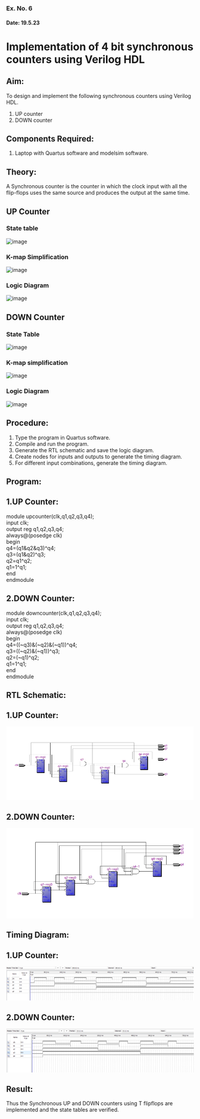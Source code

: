 ### Ex. No. 6
#### Date: 19.5.23
# Implementation of 4 bit synchronous counters using Verilog HDL
## Aim:
To design and implement the following synchronous counters using Verilog HDL.
1.	UP counter
2.	DOWN counter
## Components Required:
1.	Laptop with Quartus software and modelsim software.
## Theory:
A Synchronous counter is the counter in which the clock input with all the flip-flops uses the same source and produces the output at the same time.
## UP Counter
### State table
![image](https://github.com/rvinifa/Counter/assets/133735746/ede78598-89fd-4aeb-9d82-329e45d05f2a)

### K-map Simplification

   ![image](https://github.com/rvinifa/Counter/assets/133735746/21554263-611b-44a2-8f78-7b2220ef5a05)
   
### Logic Diagram
![image](https://github.com/rvinifa/Counter/assets/133735746/2ab715d3-f6d5-4cf6-8fda-8fa666518c0b)



## DOWN Counter
### State Table
 ![image](https://github.com/rvinifa/Counter/assets/133735746/5be9585c-11aa-47c3-beaf-0dca916750f2)

### K-map simplification
 ![image](https://github.com/rvinifa/Counter/assets/133735746/dde7bc60-3a4f-4fb7-811d-f420cb74bdef)

### Logic Diagram
 ![image](https://github.com/rvinifa/Counter/assets/133735746/64e2d7b7-1646-4ca7-bc6c-c7c10881223c)

## Procedure:
1.	Type the program in Quartus software.
2.	Compile and run the program.
3.	Generate the RTL schematic and save the logic diagram.
4.	Create nodes for inputs and outputs to generate the timing diagram.
5.	For different input combinations, generate the timing diagram.


## Program:
## 1.UP Counter:<br>
module upcounter(clk,q1,q2,q3,q4);<br>
input clk;<br>
output reg q1,q2,q3,q4;<br>
always@(posedge clk)<br>
begin<br>
q4=(q1&q2&q3)^q4;<br>
q3=(q1&q2)^q3;<br>
q2=q1^q2;<br>
q1=1^q1;<br>
end<br>
endmodule<br>
## 2.DOWN Counter:<br>
module downcounter(clk,q1,q2,q3,q4);<br>
input clk;<br>
output reg q1,q2,q3,q4;<br>
always@(posedge clk)<br>
begin<br>
q4=((~q3)&(~q2)&(~q1))^q4;<br>
q3=((~q2)&(~q1))^q3;<br>
q2=(~q1)^q2;<br>
q1=1^q1;<br>
end<br>
endmodule<br>
## RTL Schematic:
## 1.UP Counter:<br>
![UP Counter](1.png)<br>
## 2.DOWN Counter:<br>
![Down Counter](2.png)<br>
## Timing Diagram:
## 1.UP Counter:<br>
![UP Counter](3.png)<br>
## 2.DOWN Counter:<br>
![Down Counter](4.png)<br>
## Result:
Thus the Synchronous UP and DOWN counters using T flipflops are implemented and the state tables are verified.

